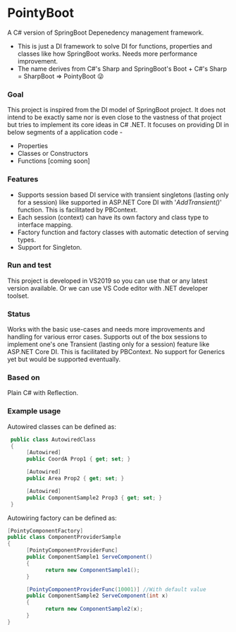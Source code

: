 
# PointyBoot

A C# version of SpringBoot Depenedency management framework.
      
- This is just a DI framework to solve DI for functions, properties and classes like how SpringBoot works. Needs more performance improvement.
- The name derives from C#'s Sharp and SpringBoot's Boot + C#'s Sharp = SharpBoot => PointyBoot :stuck_out_tongue_winking_eye: 

### Goal
This project is inspired from the DI model of SpringBoot project. It does not intend to be exactly same nor is even close to the vastness of that project but tries to implement its core ideas in C# .NET. It focuses on providing DI in below segments of a application code -

- Properties
- Classes or Constructors
- Functions [coming soon]

### Features
- Supports session based DI service with transient singletons (lasting only for a session) like supported in ASP.NET Core DI with '_AddTransient()_' function. This is facilitated by PBContext.
- Each session (context) can have its own factory and class type to interface mapping.
- Factory function and factory classes with automatic detection of serving types.
- Support for Singleton.

### Run and test
This project is developed in VS2019 so you can use that or any latest version available. Or we can use VS Code editor with .NET developer toolset.

### Status
Works with the basic use-cases and needs more improvements and handling for various error cases.
Supports out of the box sessions to implement one's one Transient (lasting only for a session) feature like ASP.NET Core DI. This is facilitated by PBContext.
No support for Generics yet but would be supported eventually.

### Based on
Plain C# with Reflection.

### Example usage

Autowired classes can be defined as:

```csharp
 public class AutowiredClass
 {
      [Autowired]
      public CoordA Prop1 { get; set; }

      [Autowired]
      public Area Prop2 { get; set; }

      [Autowired]
      public ComponentSample2 Prop3 { get; set; }
 }
```

Autowiring factory can be defined as:

```csharp
[PointyComponentFactory]
public class ComponentProviderSample
{
      [PointyComponentProviderFunc]
      public ComponentSample1 ServeComponent()
      {
            return new ComponentSample1();
      }

      [PointyComponentProviderFunc(10001)] //With default value
      public ComponentSample2 ServeComponent(int x)
      {
            return new ComponentSample2(x);
      }
}

```
